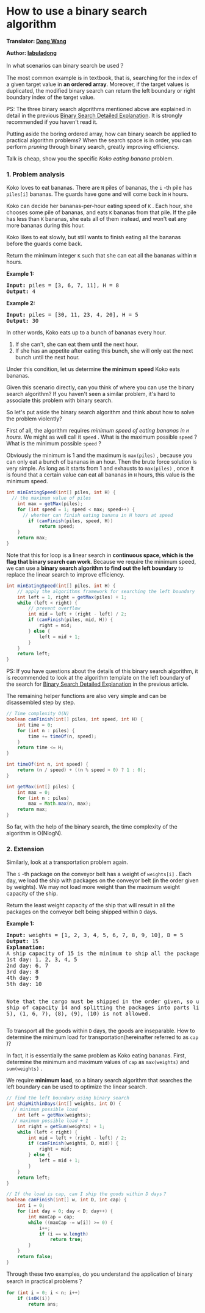 # How to use a binary search algorithm

**Translator: [Dong Wang](https://github.com/Coder2Programmer)**

**Author: [labuladong](https://github.com/labuladong)**

In what scenarios can binary search be used？

The most common example is in textbook, that is, searching for the index of a given target value in **an ordered array**. Moreover, if the target values is duplicated, the modified binary search can return the left boundary or right boundary index of the target value.

PS: The three binary search algorithms mentioned above are explained in detail in the previous [Binary Search Detailed Explanation](../think_like_computer/BinarySearch.md). It is strongly recommended if you haven't read it.

Putting aside the boring ordered array, how can binary search be applied to practical algorithm problems? When the search space is in order, you can perform *pruning* through binary search, greatly improving efficiency.

Talk is cheap, show you the specific *Koko eating banana* problem.

### 1. Problem analysis

Koko loves to eat bananas. There are `N` piles of bananas, the `i` -th pile has `piles[i]` bananas.  The guards have gone and will come back in `H` hours.

Koko can decide her bananas-per-hour eating speed of `K` . Each hour, she chooses some pile of bananas, and eats `K` bananas from that pile. If the pile has less than `K` bananas, she eats all of them instead, and won't eat any more bananas during this hour.

Koko likes to eat slowly, but still wants to finish eating all the bananas before the guards come back.

Return the minimum integer `K` such that she can eat all the bananas within `H` hours.

<p><strong>Example 1:</strong></p>
<pre>
<strong>Input:</strong> piles = [3, 6, 7, 11], H = 8
<strong>Output:</strong> 4
</pre>

<p><strong>Example 2:</strong></p>
<pre>
<strong>Input:</strong> piles = [30, 11, 23, 4, 20], H = 5
<strong>Output:</strong> 30
</pre>

In other words, Koko eats up to a bunch of bananas every hour. 

1. If she can't, she can eat them until the next hour. 
2. If she has an appetite after eating this bunch, she will only eat the next bunch until the next hour.

Under this condition, let us determine **the minimum speed** Koko eats bananas.

Given this scenario directly, can you think of where you can use the binary search algorithm? If you haven't seen a similar problem, it's hard to associate this problem with binary search.

So let's put aside the binary search algorithm and think about how to solve the problem violently?

First of all, the algorithm requires *minimum speed of eating bananas in `H` hours*. We might as well call it `speed` . What is the maximum possible `speed` ? What is the minimum possible `speed` ?

Obviously the minimum is 1 and the maximum is `max(piles)` , because you can only eat a bunch of bananas in an hour. Then the brute force solution is very simple. As long as it starts from 1 and exhausts to `max(piles)` , once it is found that a certain value can eat all bananas in `H` hours, this value is the minimum speed.

``` java
int minEatingSpeed(int[] piles, int H) {
  // the maximum value of piles
    int max = getMax(piles);
    for (int speed = 1; speed < max; speed++) {
      // wherher can finish eating banana in H hours at speed
        if (canFinish(piles, speed, H))
            return speed;
    }
    return max;
}
```

Note that this for loop is a linear search in **continuous space, which is the flag that binary search can work**. Because we require the minimum speed, we can use a **binary search algorithm to find out the left boundary** to replace the linear search to improve efficiency.

``` java
int minEatingSpeed(int[] piles, int H) {
    // apply the algorithms framework for searching the left boundary
    int left = 1, right = getMax(piles) + 1;
    while (left < right) {
        // prevent overflow
        int mid = left + (right - left) / 2;
        if (canFinish(piles, mid, H)) {
            right = mid;
        } else {
            left = mid + 1;
        }
    }
    return left;
}
```

PS: If you have questions about the details of this binary search algorithm, it is recommended to look at the algorithm template on the left boundary of the search for [Binary Search Detailed Explanation](../think_like_computer/BinarySearch.md) in the previous article.

The remaining helper functions are also very simple and can be disassembled step by step.

``` java
// Time complexity O(N)
boolean canFinish(int[] piles, int speed, int H) {
    int time = 0;
    for (int n : piles) {
        time += timeOf(n, speed);
    }
    return time <= H;
}

int timeOf(int n, int speed) {
    return (n / speed) + ((n % speed > 0) ? 1 : 0);
}

int getMax(int[] piles) {
    int max = 0;
    for (int n : piles)
        max = Math.max(n, max);
    return max;
}
```

So far, with the help of the binary search, the time complexity of the algorithm is O(NlogN).

### 2. Extension

Similarly, look at a transportation problem again.

The `i` -th package on the conveyor belt has a weight of `weights[i]` .  Each day, we load the ship with packages on the conveyor belt (in the order given by weights). We may not load more weight than the maximum weight capacity of the ship.

Return the least weight capacity of the ship that will result in all the packages on the conveyor belt being shipped within `D` days.

<p><strong>Example 1:</strong></p>
<pre>
<strong>Input:</strong> weights = [1, 2, 3, 4, 5, 6, 7, 8, 9, 10], D = 5
<strong>Output:</strong> 15
<strong>Explanation:</strong> 
A ship capacity of 15 is the minimum to ship all the packages in 5 days like this:
1st day: 1, 2, 3, 4, 5
2nd day: 6, 7
3rd day: 8
4th day: 9
5th day: 10

Note that the cargo must be shipped in the order given, so using a ship of capacity 14 and splitting the packages into parts like (2, 3, 4, 5), (1, 6, 7), (8), (9), (10) is not allowed. 
</pre>

To transport all the goods within `D` days, the goods are inseparable. How to determine the minimum load for transportation(hereinafter referred to as `cap` )?

In fact, it is essentially the same problem as Koko eating bananas. First, determine the minimum and maximum values of `cap` as `max(weights)` and `sum(weights)` .

We require **minimum load**, so a binary search algorithm that searches the left boundary can be used to optimize the linear search.

``` java
// find the left boundary using binary search
int shipWithinDays(int[] weights, int D) {
  // minimum possible load
    int left = getMax(weights);
  // maximum possible load + 1
    int right = getSum(weights) + 1;
    while (left < right) {
        int mid = left + (right - left) / 2;
        if (canFinish(weights, D, mid)) {
            right = mid;
        } else {
            left = mid + 1;
        }
    }
    return left;
}

// If the load is cap, can I ship the goods within D days？
boolean canFinish(int[] w, int D, int cap) {
    int i = 0;
    for (int day = 0; day < D; day++) {
        int maxCap = cap;
        while ((maxCap -= w[i]) >= 0) {
            i++;
            if (i == w.length)
                return true;
        }
    }
    return false;
}
```

Through these two examples, do you understand the application of binary search in practical problems？

``` java
for (int i = 0; i < n; i++)
    if (isOK(i))
        return ans;
```
